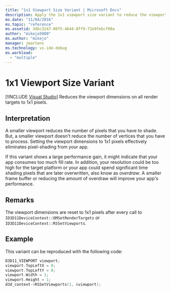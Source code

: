 ```yaml
---
title: "1x1 Viewport Size Variant | Microsoft Docs"
description: Apply the 1x1 viewport size variant to reduce the viewport dimensions on all render targets to 1x1 pixels.
ms.date: "11/04/2016"
ms.topic: "reference"
ms.assetid: 3dbc3247-00f5-4644-8ff9-72e9febcf09a
author: "mikejo5000"
ms.author: "mikejo"
manager: jmartens
ms.technology: vs-ide-debug
ms.workload:
  - "multiple"
---
```

# 1x1 Viewport Size Variant

 [!INCLUDE [Visual Studio](~/includes/applies-to-version/vs-windows-only.md)]
Reduces the viewport dimensions on all render targets to 1x1 pixels.

## Interpretation
 A smaller viewport reduces the number of pixels that you have to shade. But, a smaller viewport doesn't reduce the number of vertices that you have to process. Setting the viewport dimensions to 1x1 pixels effectively eliminates pixel-shading from your app.

 If this variant shows a large performance gain, it might indicate that your app consumes too much fill rate. In addition, your resolution could be too high for the target platform or  your app could spend significant time shading pixels that are later overwritten, also know as *overdraw*. A smaller frame buffer or reducing the amount of overdraw will improve your app's performance.

## Remarks
 The viewport dimensions are reset to 1x1 pixels after every call to `ID3D11DeviceContext::OMSetRenderTargets` or `ID3D11DeviceContext::RSSetViewports`.

## Example
 This variant can be reproduced with the following code:

```cpp
D3D11_VIEWPORT viewport;
viewport.TopLeftX = 0;
viewport.TopLeftY = 0;
viewport.Width = 1;
viewport.Height = 1;
d3d_context->RSSetViewports(1, &viewport);
```

